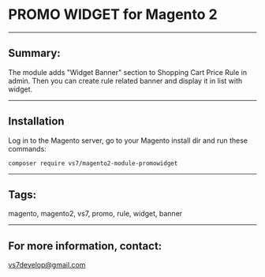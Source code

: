# PROMO WIDGET for Magento 2

***

## Summary:

The module adds "Widget Banner" section to Shopping Cart Price Rule in admin. Then you can create rule related banner and display it in list with widget.

***

## Installation

Log in to the Magento server, go to your Magento install dir and run these commands:
```
composer require vs7/magento2-module-promowidget
```
***

## Tags:

magento, magento2, vs7, promo, rule, widget, banner

***
## For more information, contact:
<vs7develop@gmail.com>
